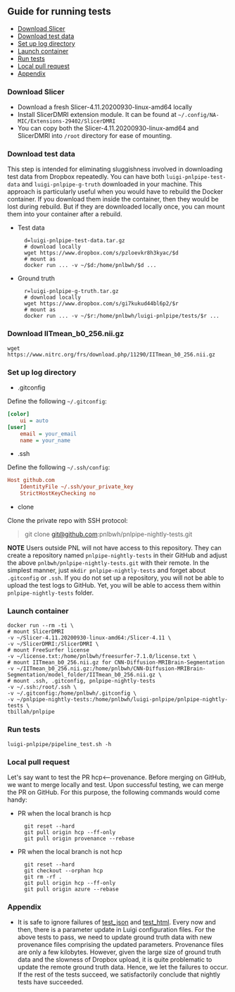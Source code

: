 ## Guide for running tests

 * [Download Slicer](#download-slicer)
 * [Download test data](#download-test-data)
 * [Set up log directory](#set-up-log-directory)
 * [Launch container](#launch-container)
 * [Run tests](#run-tests)
 * [Local pull request](#local-pull-request)
 * [Appendix](#appendix)



### Download Slicer

* Download a fresh Slicer-4.11.20200930-linux-amd64 locally
* Install SlicerDMRI extension module. It can be found at `~/.config/NA-MIC/Extensions-29402/SlicerDMRI`
* You can copy both the Slicer-4.11.20200930-linux-amd64 and SlicerDMRI into `/root` directory 
for ease of mounting.


### Download test data

This step is intended for eliminating sluggishness involved in downloading test data from Dropbox repeatedly. 
You can have both `luigi-pnlpipe-test-data` and `luigi-pnlpipe-g-truth` downloaded in your machine. 
This approach is particularly useful when you would have to rebuild the Docker container. If you download them 
inside the container, then they would be lost during rebuild. But if they are downloaded locally once, 
you can mount them into your container after a rebuild.

* Test data

        d=luigi-pnlpipe-test-data.tar.gz
        # download locally
        wget https://www.dropbox.com/s/pzloevkr8h3kyac/$d
        # mount as
        docker run ... -v ~/$d:/home/pnlbwh/$d ...

* Ground truth

        r=luigi-pnlpipe-g-truth.tar.gz
        # download locally
        wget https://www.dropbox.com/s/gi7kukud44bl6p2/$r
        # mount as
        docker run ... -v ~/$r:/home/pnlbwh/luigi-pnlpipe/tests/$r ...


### Download IITmean_b0_256.nii.gz

    wget https://www.nitrc.org/frs/download.php/11290/IITmean_b0_256.nii.gz


### Set up log directory

* .gitconfig

Define the following `~/.gitconfig`:

```cfg
[color]
    ui = auto
[user]
    email = your_email
    name = your_name
```

* .ssh

Define the following `~/.ssh/config`:

```cfg
Host github.com
    IdentityFile ~/.ssh/your_private_key
    StrictHostKeyChecking no
```


* clone

Clone the private repo with SSH protocol:

> git clone git@github.com:pnlbwh/pnlpipe-nightly-tests.git

**NOTE** Users outside PNL will not have access to this repository. They can create a repository named `pnlpipe-nightly-tests` in 
their GitHub and adjust the above `pnlbwh/pnlpipe-nightly-tests.git` with their remote. In the simplest manner, just 
`mkdir pnlpipe-nightly-tests` and forget about `.gitconfig` or `.ssh`. If you do not set up a repository, you will not be able to 
upload the test logs to GitHub. Yet, you will be able to access them within `pnlpipe-nightly-tests` folder.

### Launch container


    docker run --rm -ti \
    # mount SlicerDMRI
    -v ~/Slicer-4.11.20200930-linux-amd64:/Slicer-4.11 \
    -v ~/SlicerDMRI:/SlicerDMRI \
    # mount FreeSurfer license
    -v ~/license.txt:/home/pnlbwh/freesurfer-7.1.0/license.txt \
    # mount IITmean_b0_256.nii.gz for CNN-Diffusion-MRIBrain-Segmentation
    -v ~/IITmean_b0_256.nii.gz:/home/pnlbwh/CNN-Diffusion-MRIBrain-Segmentation/model_folder/IITmean_b0_256.nii.gz \
    # mount .ssh, .gitconfig, pnlpipe-nightly-tests
    -v ~/.ssh:/root/.ssh \
    -v ~/.gitconfig:/home/pnlbwh/.gitconfig \
    -v ~/pnlpipe-nightly-tests:/home/pnlbwh/luigi-pnlpipe/pnlpipe-nightly-tests \
    tbillah/pnlpipe


### Run tests

    luigi-pnlpipe/pipeline_test.sh -h


### Local pull request

Let's say want to test the PR hcp<--provenance. Before merging on GitHub, we want to merge locally and test. Upon successful testing, 
we can merge the PR on GitHub. For this purpose, the following commands would come handy:

* PR when the local branch is hcp

        git reset --hard
        git pull origin hcp --ff-only
        git pull origin provenance --rebase


* PR when the local branch is not hcp

        git reset --hard
        git checkout --orphan hcp
        git rm -rf .
        git pull origin hcp --ff-only
        git pull origin azure --rebase


### Appendix

* It is safe to ignore failures of [test_json](https://github.com/pnlbwh/luigi-pnlpipe/blob/a1537c3610da8429c4fc25a8fb3ee3ea76eec64f/tests/test_luigi.py#L49)
and [test_html](https://github.com/pnlbwh/luigi-pnlpipe/blob/a1537c3610da8429c4fc25a8fb3ee3ea76eec64f/tests/test_luigi.py#L60). Every now and then, there is
a parameter update in Luigi configuration files. For the above tests to pass, we need to update ground truth data with new provenance files comprising
the updated parameters. Provenance files are only a few kilobytes. However, given the large size of ground truth data and the slowness of Dropbox upload,
it is quite problematic to update the remote ground truth data. Hence, we let the failures to occur. If the rest of the tests succeed, we satisfactorily
conclude that nightly tests have succeeded.
